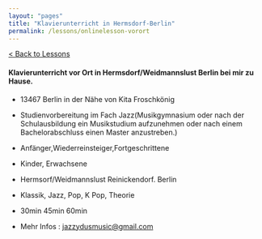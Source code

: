 ```yaml
---
layout: "pages"
title: "Klavierunterricht in Hermsdorf-Berlin"
permalink: /lessons/onlinelesson-vorort
---
```

<a href="/lessons">< Back to Lessons</a>

#### Klavierunterricht vor Ort in Hermsdorf/Weidmannslust Berlin bei mir zu Hause.

- 13467 Berlin in der Nähe von Kita Froschkönig

- Studienvorbereitung im Fach Jazz(Musikgymnasium oder nach der Schulausbildung ein Musikstudium aufzunehmen oder nach einem Bachelorabschluss einen Master anzustreben.)

- Anfänger,Wiederreinsteiger,Fortgeschrittene

- Kinder, Erwachsene

- Hermsorf/Weidmannslust Reinickendorf. Berlin

- Klassik, Jazz, Pop, K Pop, Theorie

- 30min 45min 60min 

- Mehr Infos : jazzydusmusic@gmail.com

